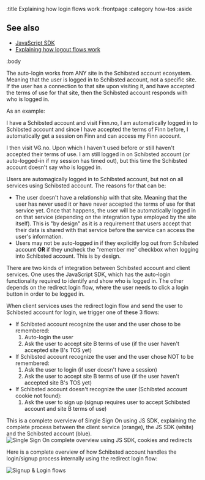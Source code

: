:title Explaining how login flows work
:frontpage
:category how-tos
:aside

## See also

- [JavaScript SDK](/sdks/javascript/)
- [Explaining how logout flows work](/logout-flows/)

:body

The auto-login works from ANY site in the Schibsted account ecosystem. Meaning that the user is logged in to Schibsted account,
not a specific site. If the user has a connection to that site upon visiting it, and have accepted the
terms of use for that site, then the Schibsted account responds with who is logged in.

As an example:
<div class="mod warning">
  <div class="bd">
    <p class="mhm">
      I have a Schibsted account and visit Finn.no, I am automatically logged in to Schibsted account and since I have
      accepted the terms of Finn before, I automatically get a session on Finn and can access my Finn account.
    </p>
    <p class="mhm">
      I then visit VG.no. Upon which I haven't used before or still haven't accepted their terms of use.
      I am still logged in on Schibsted account (or auto-logged-in if my session has timed out), but this time the
      Schibsted account doesn't say who is logged in.
    </p>
  </div>
</div>

Users are automagically logged in to Schibsted account, but not on all services using Schibsted account.
The reasons for that can be:

* The user doesn't have a relationship with that site. Meaning that the user has never used it or have never
accepted the terms of use for that service yet. Once that happens, the user will be automatically logged in
on that service (depending on the integration type employed by the site itself). This is "by design" as it is
a requirement that users accept that their data is shared with that service before the service can access the
user's information.
* Users may not be auto-logged in if they explicitly log out from Schibsted account **OR** if they uncheck the "remember me"
checkbox when logging into Schibsted account. This is by design.

There are two kinds of integration between Schibsted account and client services. One uses the JavaScript SDK, which has
the auto-login functionality required to identify and show who is logged in. The other depends on the redirect
login flow, where the user needs to click a login button in order to be logged in.

When client services uses the redirect login flow and send the user to Schibsted account for login, we trigger one of these 3 flows:

* If Schibsted account recognize the user and the user chose to be remembered:
    1. Auto-login the user
    2. Ask the user to accept site B terms of use (if the user haven't accepted site B's TOS yet)
* If Schibsted account recognize the user and the user chose NOT to be remembered:
    1. Ask the user to login (if user doesn't have a session)
    2. Ask the user to accept site B terms of use (if the user haven't accepted site B's TOS yet)
* If Schibsted account doesn't recognize the user (Schibsted account cookie not found):
    1. Ask the user to sign up (signup requires user to accept Schibsted account and site B terms of use)

This is a complete overview of Single Sign On using JS SDK, explaining the complete process between the client
service (orange), the JS SDK (white) and the Schibsted account (blue).
![Single Sign On complete overview using JS SDK, cookies and redirects](/images/sso-usecases.png)

Here is a complete overview of how Schibsted account handles the login/signup process internally using the redirect login flow:

![Signup & Login flows](/images/signup-login-flows.png)

